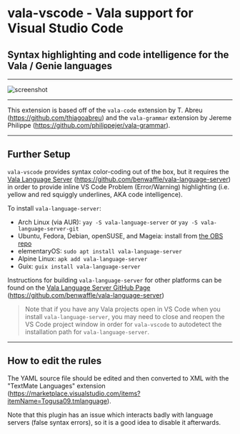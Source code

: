 # vala-vscode - Vala support for Visual Studio Code

## Syntax highlighting and code intelligence for the Vala / Genie languages

---

![screenshot](images/vls-vscode.png)

---

This extension is based off of the `vala-code` extension by T. Abreu (https://github.com/thiagoabreu) and the `vala-grammar` extension by Jereme Philippe (https://github.com/philippejer/vala-grammar).

---

## Further Setup

`vala-vscode` provides syntax color-coding out of the box, but it requires the [Vala Language Server](https://github.com/benwaffle/vala-language-server) (https://github.com/benwaffle/vala-language-server) in order to provide inline VS Code Problem (Error/Warning) highlighting (i.e. yellow and red squiggly underlines, AKA code intelligence).

To install `vala-language-server`:

- Arch Linux (via AUR): `yay -S vala-language-server`
  or `yay -S vala-language-server-git`
- Ubuntu, Fedora, Debian, openSUSE, and Mageia: install from [the OBS repo](https://software.opensuse.org//download.html?project=home%3APrince781&package=vala-language-server)
- elementaryOS: `sudo apt install vala-language-server`
- Alpine Linux: `apk add vala-language-server`
- Guix: `guix install vala-language-server`

Instructions for building `vala-language-server` for other platforms can be found on the [Vala Language Server GitHub Page](https://github.com/benwaffle/vala-language-server) (https://github.com/benwaffle/vala-language-server)

> Note that if you have any Vala projects open in VS Code when you install `vala-language-server`, you may need to close and reopen the VS Code project window in order for `vala-vscode` to autodetect the installation path for `vala-language-server`.

---

## How to edit the rules

The YAML source file should be edited and then converted to XML with the "TextMate Languages" extension (https://marketplace.visualstudio.com/items?itemName=Togusa09.tmlanguage).

Note that this plugin has an issue which interacts badly with language servers (false syntax errors), so it is a good idea to disable it afterwards.
